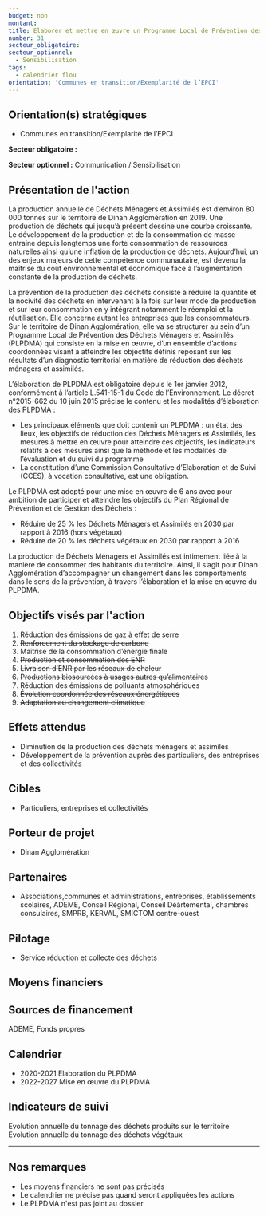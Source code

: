 ```yaml
---
budget: non
montant:
title: Elaborer et mettre en œuvre un Programme Local de Prévention des Déchets Ménagers et Assimilés
number: 31
secteur_obligatoire:
secteur_optionnel:
  - Sensibilisation
tags:
  - calendrier flou
orientation: 'Communes en transition/Exemplarité de l’EPCI'
---
```


## Orientation(s) stratégiques

- Communes en transition/Exemplarité de l’EPCI

**Secteur obligatoire :**

**Secteur optionnel :** Communication / Sensibilisation

## Présentation de l'action

La production annuelle de Déchets Ménagers et Assimilés est d’environ 80 000 tonnes sur le territoire de Dinan Agglomération en 2019. Une production de déchets qui jusqu’à présent dessine une courbe croissante. Le développement de la production et de la consommation de masse entraine depuis longtemps une forte consommation de ressources naturelles ainsi qu’une inflation de la production de déchets. Aujourd’hui, un des enjeux majeurs de cette compétence communautaire, est devenu la maîtrise du coût environnemental et économique face à l’augmentation constante de la production de déchets.

La prévention de la production des déchets consiste à réduire la quantité et la nocivité des déchets en intervenant à la fois sur leur mode de production et sur leur consommation en y intégrant notamment le réemploi et la réutilisation. Elle concerne autant les entreprises que les consommateurs. Sur le territoire de Dinan Agglomération, elle va se structurer au sein d’un Programme Local de Prévention des Déchets Ménagers et Assimilés (PLPDMA) qui consiste en la mise en œuvre, d’un ensemble d’actions coordonnées visant à atteindre les objectifs définis reposant sur les résultats d’un diagnostic territorial en matière de réduction des déchets ménagers et assimilés.

L’élaboration de PLPDMA est obligatoire depuis le 1er janvier 2012, conformément à l’article L.541-15-1 du Code de l’Environnement. Le décret n°2015-662 du 10 juin 2015 précise le contenu et les modalités d’élaboration des PLPDMA :
- Les principaux éléments que doit contenir un PLPDMA : un état des lieux, les objectifs de réduction des Déchets Ménagers et Assimilés, les mesures à mettre en œuvre pour atteindre ces objectifs, les indicateurs relatifs à ces mesures ainsi que la méthode et les modalités de l’évaluation et du suivi du programme
- La constitution d’une Commission Consultative d’Elaboration et de Suivi (CCES), à vocation consultative, est une obligation.

Le PLPDMA est adopté pour une mise en œuvre de 6 ans avec pour ambition de participer et atteindre les objectifs du Plan Régional de Prévention et de Gestion des Déchets :
- Réduire de 25 % les Déchets Ménagers et Assimilés en 2030 par rapport à 2016 (hors végétaux)
- Réduire de 20 % les déchets végétaux en 2030 par rapport à 2016

La production de Déchets Ménagers et Assimilés est intimement liée à la manière de
consommer des habitants du territoire. Ainsi, il s’agit pour Dinan Agglomération d’accompagner un changement dans les comportements dans le sens de la prévention, à travers l’élaboration et la mise en œuvre du PLPDMA.

## Objectifs visés par l'action

1. Réduction des émissions de gaz à effet de serre
2. ~~Renforcement du stockage de carbone~~
3. Maîtrise de la consommation d’énergie finale
4. ~~Production et consommation des ENR~~
5. ~~Livraison d’ENR par les réseaux de chaleur~~
6. ~~Productions biosourcées à usages autres qu’alimentaires~~
7. Réduction des émissions de polluants atmosphériques
8. ~~Évolution coordonnée des réseaux énergétiques~~
9. ~~Adaptation au changement climatique~~

## Effets attendus

- Diminution de la production des déchets ménagers et assimilés
- Développement de la prévention auprès des particuliers, des entreprises et des collectivités

## Cibles

- Particuliers, entreprises et collectivités

## Porteur de projet

- Dinan Agglomération

## Partenaires

- Associations,communes et administrations, entreprises, établissements scolaires, ADEME, Conseil Régional, Conseil Déârtemental, chambres consulaires, SMPRB, KERVAL, SMICTOM centre-ouest

## Pilotage

- Service réduction et collecte des déchets

## Moyens financiers



## Sources de financement

ADEME, Fonds propres

## Calendrier

- 2020-2021 Elaboration du PLPDMA
- 2022-2027 Mise en œuvre du PLPDMA

## Indicateurs de suivi

Evolution annuelle du tonnage des déchets produits sur le territoire Evolution annuelle du tonnage des déchets végétaux

---

## Nos remarques
- Les moyens financiers ne sont pas précisés
- Le calendrier ne précise pas quand seront appliquées les actions
- Le PLPDMA n'est pas joint au dossier
